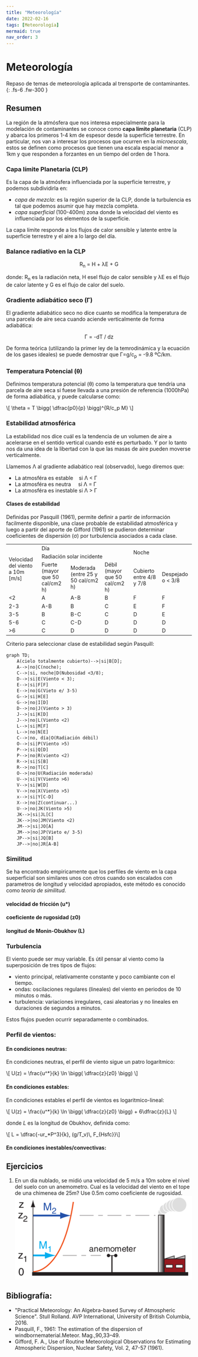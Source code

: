 ```yaml
---
title: "Meteorología"
date: 2022-02-16
tags: [Meteorología]
mermaid: true
nav_order: 3
---
```

# Meteorología

Repaso de temas de meteorología aplicada al trensporte de contaminantes.
{: .fs-6 .fw-300 }

<!--center><iframe width="400" height="225"
src="https://www.youtube.com/embed/MUQfKFzIOeU" 
frameborder="0" 
allow="accelerometer; autoplay; encrypted-media; gyroscope; picture-in-picture" 
allowfullscreen>
</iframe></center-->

## Resumen

La región de la atmósfera que nos interesa especialmente para la modelación de contaminantes se conoce como **capa límite planetaria** (CLP) y abarca los primeros 1-4 km de espesor desde la superficie terrestre. En particular, nos van a interesar los procesos que ocurren en la *microescala*, estos se definen como procesos que tienen una escala espacial menor a 1km y que responden a forzantes en un tiempo del orden de 1 hora.

### Capa límite Planetaria (CLP)
Es la capa de la atmósfera influenciada por la superficie terrestre, y podemos subdividirla en:
+ *capa de mezcla*: es la región superior de la CLP, donde la turbulencia es tal que podemos asumir que hay mezcla completa.
+ *capa superficial* (100-400m) zona donde la velocidad del viento es influenciada por los elementos de la superficie.

La capa límite responde a los flujos de calor sensible y latente entre la superficie terrestre y el aire a lo largo del día.

### Balance radiativo en la CLP

<center>R<sub>n</sub> = H + &lambda;E + G </center>

donde: R<sub>n</sub> es la radiación neta, H esel flujo de calor sensible y &lambda;E es el flujo de calor latente y G es el flujo de calor del suelo.

### Gradiente adiabático seco (&Gamma;)
El gradiente adiabático seco no dice cuanto se modifica la temperatura de una parcela de aire seca cuando aciende verticalmente de forma adiabática:

<center>  &Gamma; = -dT / dz </center>

De forma teórica (utilizando la primer ley de la temrodinámica y la ecuación de los gases ideales) se puede demostrar que &Gamma;=g/c<sub>p</sub> = -9.8 ºC/km.

### Temperatura Potencial (&theta;)
Definimos temperatura potencial (&theta;) como la temperatura que tendría una parcela de aire seca si fuese llevada a una presión de referencia (1000hPa) de forma adiabática, y puede calcularse como:

<p>\[ \theta = T \bigg( \dfrac{p0}{p} \bigg)^{R/c_p M} \]</p>


### Estabilidad atmosférica

La estabilidad nos dice cuál es la tendencia de un volumen de aire a acelerarse en el sentido vertical cuando esté es perturbado. Y por lo tanto nos da una idea de la libertad con la que las masas de aire pueden moverse verticalmente.

Llamemos &Lambda; al gradiente adiabático real (observado), luego diremos que:

+ La atmosféra es   estable &nbsp;&nbsp;       si &Lambda; < &Gamma;
+ La atmosféra es    neutra &nbsp;&nbsp;&nbsp; si &Lambda; = &Gamma;
+ La atmosféra es inestable                    si &Lambda; > &Gamma;


#### Clases de estabilidad

Definidas por Pasquill (1961), permite definir a partir de información facilmente disponible, una clase probable de estabilidad atmosférica y luego a partir del aporte de Gifford (1961) se pudieron determinar coeficientes de dispersión (&sigma;) por turbulencia asociados a cada clase.

<table>
<tbody>
<tr>
    <td rowspan=3>Velocidad del viento a 10m [m/s]</td>
    <td colspan=3>Día</td>
    <td rowspan=2 colspan=2>Noche</td>
</tr>
<tr>
  <td colspan=3>Radiación solar incidente</td>
</tr>   
<tr>
  <td> Fuerte (mayor que 50 cal/cm2 h)</td>
  <td> Moderada (entre 25 y 50 cal/cm2 h)</td>
  <td> Débil (mayor que 50 cal/cm2 h)</td>
  <td> Cubierto entre 4/8 y 7/8</td>
  <td> Despejado o < 3/8 </td>
</tr>
<tr>
  <td><2</td>
  <td>A</td>
  <td>A-B</td>
  <td>B</td>
  <td>F</td>
  <td>F</td>
</tr>
   <tr>
  <td>2-3</td>
  <td>A-B</td>
  <td>B</td>
  <td>C</td>
  <td>E</td>
  <td>F</td>
</tr>
   <tr>
  <td>3-5</td>
  <td>B</td>
  <td>B-C</td>
  <td>C</td>
  <td>D</td>
  <td>E</td>
</tr>
   <tr>
  <td>5-6</td>
  <td>C</td>
  <td>C-D</td>
  <td>D</td>
  <td>D</td>
  <td>D</td>
</tr>
   <tr>
  <td> >6 </td>
  <td>C</td>
  <td>D</td>
  <td>D</td>
  <td>D</td>
  <td>D</td>
</tr>
</tbody>  
</table>

Criterio para seleccionar clase de estabilidad según Pasquill:

```mermaid
graph TD;
    A(cielo totalmente cubierto)-->|si|B[D];
    A-->|no|C(noche);
    C-->|si, noche|D(Nubosidad <3/8);
    D-->|si|E(Viento < 3);
    E-->|si|F[F]
    E-->|no|G(Vieto e/ 3-5)
    G-->|si|H[E]
    G-->|no|I[D]
    D-->|no|J(Viento > 3)
    J-->|si|K[D]
    J-->|no|L(Viento <2)
    L-->|si|M[F]
    L-->|no|N[E]
    C-->|no, día|O(Radiación débil)
    O-->|si|P(Viento >5)
    P-->|si|Q[D]
    P-->|no|R(viento <2)
    R-->|si|S[B]
    R-->|no|T[C]
    O-->|no|U(Radiación moderada)
    U-->|si|V(Viento >6)
    V-->|si|W[D]
    V-->|no|X(Viento >5)
    x-->|si|Y[C-D]
    X-->|no|Z(continuar...)
    U-->|no|JK(Viento >5)
    JK-->|si|JL[C]
    JK-->|no|JM(Viento <2)
    JM-->|si|JO[A]
    JM-->|no|JP(Vieto e/ 3-5)
    JP-->|si|JQ[B]
    JP-->|no|JR[A-B]
```

### Similitud 

Se ha encontrado empiricamente que los perfiles de viento en la capa sueperficial son similares unos con otros cuando son escalados con parametros de longitud y velocidad apropiados, este método es conocido como *teoría de similitud*.

#### velocidad de fricción (u*)

#### coeficiente de rugosidad (z0)

#### longitud de Monin-Obukhov (L)



### Turbulencia
El viento puede ser muy variable. Es útil pensar al viento como la superposición de tres tipos de flujos:
+ viento principal, relativamente constante y poco cambiante con el tiempo.
+ ondas: oscilaciones regulares (lineales) del viento en periodos de 10 minutos o más.
+ turbulencia: variaciones irregulares, casi aleatorias y no lineales en duraciones de segundos a minutos.

Estos flujos pueden ocurrir separadamente o combinados. 


### Perfil de vientos:

#### En condiciones neutras:

En condiciones neutras, el perfil de viento sigue un patro logarítmico:
<p>\[ U(z) = \frac{u^*}{k} \ln \bigg( \dfrac{z}{z0} \bigg) \]</p>

#### En condiciones estables:

En condiciones estables el perfil de vientos es logaritmico-lineal:

<p>\[ U(z) = \frac{u^*}{k} \ln \bigg( \dfrac{z}{z0} \bigg) + 6\dfrac{z}{L} \]</p>

donde $L$ es la longitud de Obukhov, definida como:

<p>\[ L = \dfrac{-ur_*P^3}{k}, (g/T_v)\, F_{Hsfc}}\]</p>


#### En condiciones inestables/convectivas:





## Ejercicios

1) En un dia nublado, se midió una velocidad de 5 m/s a 10m  sobre el nivel del suelo con un anemometro. Cual es la velocidad del viento en el tope de una chimenea de 25m? Use 0.5m como coeficiente de rugosidad.
![img-met_ej1](imgs/meteo_ejericio1.png)
<!-- De stull chap 18 PBL:
respuesta: 6.53 m/s
M2= M1 [ ln( h2/z0  ) / ln( h1/z0  ) ]
  = 5  [ ln(25m/0.5m) / ln(10m/0.5m) ] = 6.53
-->



## Bibliografía:
- "Practical Meteorology: An Algebra-based Survey of Atmospheric Science". Stull Rolland. AVP International, University of British Columbia, 2016.
- Pasquill,  F.,  1961:  The  estimation  of  the  dispersion  of  windbornematerial.Meteor. Mag.,90,33–49.
- Gifford, F. A., Use of Routine Meteorological Observations for Estimating Atmospheric Dispersion, Nuclear Safety, Vol. 2, 47-57 (1961).
